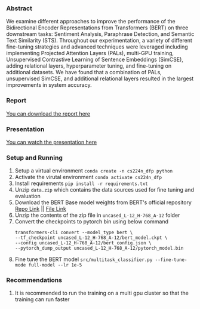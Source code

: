 ### Abstract
We examine different approaches to improve the performance of the Bidirectional Encoder Representations from Transformers (BERT) on three downstream tasks: Sentiment Analysis, Paraphrase Detection, and Semantic Text Similarity (STS). Throughout our experimentation, a variety of different fine-tuning strategies and advanced techniques were leveraged including implementing Projected Attention Layers (PALs), multi-GPU training, Unsupervised Contrastive Learning of Sentence Embeddings (SimCSE), adding relational layers, hyperparameter tuning, and fine-tuning on additional datasets. We have found that a combination of PALs, unsupervised SimCSE, and additional relational layers resulted in the largest improvements in system accuracy.

### Report
[You can download the report here](cs224_report.pdf)

### Presentation
[You can watch the presentation here](https://www.youtube.com/watch?v=CnU84SRuEsg)

### Setup and Running
1. Setup a virtual environment `conda create -n cs224n_dfp python`
1. Activate the virutal environment `conda activate cs224n_dfp`
1. Install requirements `pip install -r requirements.txt`
1. Unzip `data.zip` which contains the data sources used for fine tuning and evaluation
1. Download the BERT Base model weights from BERT's official repository [Repo Link](https://github.com/google-research/bert/) || [File Link](https://storage.googleapis.com/bert_models/2020_02_20/uncased_L-12_H-768_A-12.zip)
1. Unzip the contents of the zip file in `uncased_L-12_H-768_A-12` folder
1. Convert the checkpoints to pytorch bin using below command
    ```
    transformers-cli convert --model_type bert \
    --tf_checkpoint uncased_L-12_H-768_A-12/bert_model.ckpt \
    --config uncased_L-12_H-768_A-12/bert_config.json \
    --pytorch_dump_output uncased_L-12_H-768_A-12/pytorch_model.bin
    ```
1. Fine tune the BERT model `src/multitask_classifier.py --fine-tune-mode full-model --lr 1e-5`

### Recommendations
1. It is recommended to run the training on a multi gpu cluster so that the training can run faster
